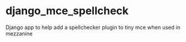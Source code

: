 django_mce_spellcheck
=====================

Django app to help add a spellchecker plugin to tiny mce when used in mezzanine
